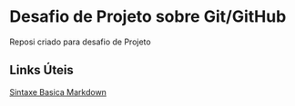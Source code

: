 # Desafio de Projeto sobre Git/GitHub
Reposi criado para desafio de Projeto

## Links Úteis
[Sintaxe Basica Markdown](https://www.markdownguide.org/basic-syntax/)
